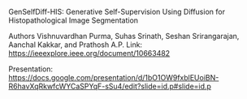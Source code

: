 GenSelfDiff-HIS: Generative Self-Supervision Using Diffusion for Histopathological Image Segmentation

Authors
 Vishnuvardhan Purma, Suhas Srinath, Seshan Srirangarajan, Aanchal Kakkar, and Prathosh A.P.
Link: https://ieeexplore.ieee.org/document/10663482


Presentation: https://docs.google.com/presentation/d/1bO1OW9fxblEUoiBN-R6havXqRkwfcWYCaSPYqF-sSu4/edit?slide=id.p#slide=id.p
